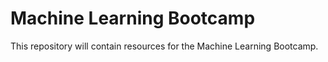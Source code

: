 # Machine Learning Bootcamp

This repository will contain resources for the Machine Learning Bootcamp.
